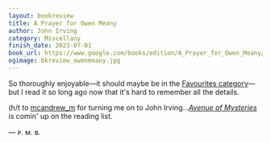 ```yaml
---
layout: bookreview
title: A Prayer for Owen Meany
author: John Irving
category: Miscellany
finish_date: 2023-07-01
book_url: https://www.google.com/books/edition/A_Prayer_for_Owen_Meany/pcCpqpWPKrkC?hl=en&gbpv=0
ogimage: bkreview_owenmeany.jpg
---
```

So thoroughly enjoyable—it should maybe be in the [Favourites category](/books#Favourites)—but I read it so long ago now that it's hard to remember all the details.

(h/t to [mcandrew_m](https://x.com/mcandrew_m) for turning me on to John Irving...[*Avenue of Mysteries*](/book/avenue-of-mysteries/) is comin' up on the reading list.

— ᴘ. ᴍ. ʙ.